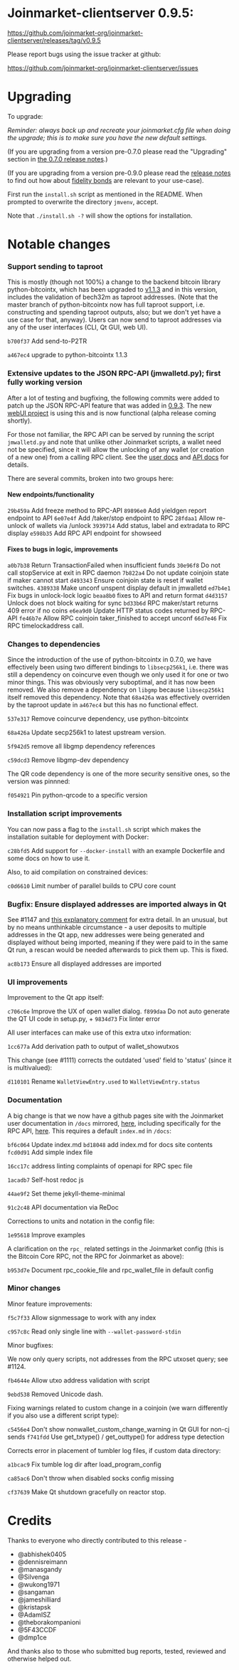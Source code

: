 Joinmarket-clientserver 0.9.5:
=================

<https://github.com/joinmarket-org/joinmarket-clientserver/releases/tag/v0.9.5>

Please report bugs using the issue tracker at github:

<https://github.com/joinmarket-org/joinmarket-clientserver/issues>


Upgrading
=========

To upgrade:

*Reminder: always back up and recreate your joinmarket.cfg file when doing the upgrade; this is to make sure you have the new default settings.*

(If you are upgrading from a version pre-0.7.0 please read the "Upgrading" section in [the 0.7.0 release notes](https://github.com/JoinMarket-Org/joinmarket-clientserver/blob/master/docs/release-notes/release-notes-0.7.0.md).)

(If you are upgrading from a version pre-0.9.0 please read the [release notes](https://github.com/JoinMarket-Org/joinmarket-clientserver/blob/master/docs/release-notes/release-notes-0.9.0.md) to find out how about [fidelity bonds](../fidelity-bonds.md) are relevant to your use-case).

First run the `install.sh` script as mentioned in the README. When prompted to overwrite the directory `jmvenv`, accept.

Note that `./install.sh -?` will show the options for installation.

Notable changes
===============

### Support sending to taproot

This is mostly (though not 100%) a change to the backend bitcoin library python-bitcointx, which has been upgraded to [v1.1.3](https://github.com/Simplexum/python-bitcointx/releases/tag/python-bitcointx-v1.1.3) and in this version, includes the validation of bech32m as taproot addresses.
(Note that the master branch of python-bitcointx now has full taproot support, i.e. constructing and spending taproot outputs, also; but we don't yet have a use case for that, anyway).
Users can now send to taproot addresses via any of the user interfaces (CLI, Qt GUI, web UI).

`b700f37` Add send-to-P2TR

`a467ec4` upgrade to python-bitcointx 1.1.3

### Extensive updates to the JSON RPC-API (jmwalletd.py); first fully working version

After a lot of testing and bugfixing, the following commits were added to patch up the JSON RPC-API feature that was added in [0.9.3](https://github.com/JoinMarket-Org/joinmarket-clientserver/releases/tag/v0.9.3). The new [webUI project](https://github.com/joinmarket-webui/joinmarket-webui) is using this and is now functional (alpha release coming shortly).

For those not familiar, the RPC API can be served by running the script `jmwalletd.py` and note that unlike other Joinmarket scripts, a wallet need not be specified, since it will allow the unlocking of any wallet (or creation of a new one) from a calling RPC client. See the [user docs](https://joinmarket-org.github.io/joinmarket-clientserver/JSON-RPC-API-using-jmwalletd.html) and [API docs](https://joinmarket-org.github.io/joinmarket-clientserver/api/) for details.

There are several commits, broken into two groups here:

#### New endpoints/functionality

`29b459a` Add freeze method to RPC-API
`89896e0` Add yieldgen report endpoint to API
`6e07e4f` Add /taker/stop endpoint to RPC
`28fdaa1` Allow re-unlock of wallets via /unlock
`3939714` Add status, label and extradata to RPC display
`e598b35` Add RPC API endpoint for showseed

#### Fixes to bugs in logic, improvements

`a0b7b38` Return TransactionFailed when insufficient funds
`30e96f8` Do not call stopService at exit in RPC daemon
`7b822a4` Do not update coinjoin state if maker cannot start
`d493343` Ensure coinjoin state is reset if wallet switches.
`4389338` Make unconf unspent display default in jmwalletd
`ed7b4e1` Fix bugs in unlock-lock logic
`beaa8b0` fixes to API and return format
`d4d3157` Unlock does not block waiting for sync
`bd33b6d` RPC maker/start returns 409 error if no coins
`e6ea9d0` Update HTTP status codes returned by RPC-API
`fe46b7e` Allow RPC coinjoin taker_finished to accept unconf
`66d7e46` Fix RPC timelockaddress call.


### Changes to dependencies

Since the introduction of the use of python-bitcointx in 0.7.0, we have effectively been using two different bindings to `libsecp256k1`, i.e. there was still a dependency on coincurve even though we only used it for one or two minor things. This was obviously very suboptimal, and it has now been removed. We also remove a dependency on `libgmp` because `libsecp256k1` itself removed this dependency. Note that `68a426a` was effectively overriden by the taproot update in `a467ec4` but this has no functional effect.

`537e317` Remove coincurve dependency, use python-bitcointx

`68a426a` Update secp256k1 to latest upstream version.

`5f942d5` remove all libgmp dependency references

`c59dcd3` Remove libgmp-dev dependency

The QR code dependency is one of the more security sensitive ones, so the version was pinnned:

`f054921` Pin python-qrcode to a specific version

### Installation script improvements

You can now pass a flag to the `install.sh` script which makes the installation suitable for deployment with Docker:

`c28bfd5` Add support for `--docker-install` with an example Dockerfile and some docs on how to use it.

Also, to aid compilation on constrained devices:

`c0d6610` Limit number of parallel builds to CPU core count

### Bugfix: Ensure displayed addresses are imported always in Qt

See #1147 and [this explanatory comment](https://github.com/JoinMarket-Org/joinmarket-clientserver/pull/1147#issuecomment-1012268971) for extra detail. In an unusual, but by no means unthinkable circumstance - a user deposits to multiple addresses in the Qt app, new addresses were being generated and displayed without being imported, meaning if they were paid to in the same Qt run, a rescan would be needed afterwards to pick them up. This is fixed.

`ac8b173` Ensure all displayed addresses are imported

### UI improvements

Improvement to the Qt app itself:

`c706c6e` Improve the UX of open wallet dialog.
`f899daa` Do not auto generate the QT UI code in setup.py, + `9834d73` Fix linter error

All user interfaces can make use of this extra utxo information:

`1cc677a` Add derivation path to output of wallet_showutxos

This change (see #1111) corrects the outdated 'used' field to 'status' (since it is multivalued):

`d110101` Rename `WalletViewEntry.used` to `WalletViewEntry.status`

### Documentation

A big change is that we now have a github pages site with the Joinmarket user documentation in `/docs` mirrored, [here](https://joinmarket-org.github.io/joinmarket-clientserver/), including specifically for the RPC API, [here](https://joinmarket-org.github.io/joinmarket-clientserver/api/). This requires a default `index.md` in `/docs`:

`bf6c064` Update index.md
`bd18048` add index.md for docs site contents
`fcd0d91` Add simple index file

`16cc17c` address linting complaints of openapi for RPC spec file

`1acadb7` Self-host redoc js

`44ae9f2` Set theme jekyll-theme-minimal

`91c2c48` API documentation via ReDoc

Corrections to units and notation in the config file:

`1e95618` Improve examples

A clarification on the `rpc_` related settings in the Joinmarket config (this is the Bitcoin Core RPC, not the RPC for Joinmarket as above):

`b953d7e` Document rpc_cookie_file and rpc_wallet_file in default config

### Minor changes

Minor feature improvements:

`f5c7f33` Allow signmessage to work with any index

`c957c8c` Read only single line with `--wallet-password-stdin`

Minor bugfixes:

We now only query scripts, not addresses from the RPC utxoset query; see #1124.

`fb4644e` Allow utxo address validation with script

`9ebd538` Removed Unicode dash.

Fixing warnings related to custom change in a coinjoin (we warn differently if you also use a different script type):

`c5456e4` Don't show nonwallet_custom_change_warning in Qt GUI for non-cj sends
`f741fdd` Use get_txtype() / get_outtype() for address type detection

Corrects error in placement of tumbler log files, if custom data directory:

`a1bcac9` Fix tumble log dir after load_program_config

`ca85ac6` Don't throw when disabled socks config missing

`cf37639` Make Qt shutdown gracefully on reactor stop.

Credits
=======

Thanks to everyone who directly contributed to this release -

- @abhishek0405
- @dennisreimann
- @manasgandy
- @Silvenga
- @wukong1971 
- @sangaman
- @jameshilliard
- @kristapsk
- @AdamISZ
- @theborakompanioni
- @5F43CCDF
- @dmp1ce

And thanks also to those who submitted bug reports, tested, reviewed and otherwise helped out.
